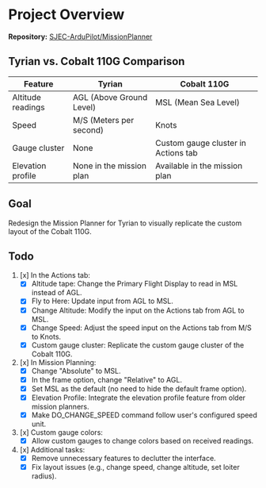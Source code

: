 # Project Overview

**Repository:** [SJEC-ArduPilot/MissionPlanner](https://github.com/SJEC-ArduPilot/MissionPlanner)

## Tyrian vs. Cobalt 110G Comparison

| Feature                   | Tyrian                                     | Cobalt 110G                           |
|---------------------------|--------------------------------------------|---------------------------------------|
| Altitude readings          | AGL (Above Ground Level)                   | MSL (Mean Sea Level)                  |
| Speed                      | M/S (Meters per second)                    | Knots                                 |
| Gauge cluster              | None                                       | Custom gauge cluster in Actions tab   |
| Elevation profile          | None in the mission plan                   | Available in the mission plan         |

## Goal
Redesign the Mission Planner for Tyrian to visually replicate the custom layout of the Cobalt 110G.

## Todo
1. [x] In the Actions tab:
    - [x] Altitude tape: Change the Primary Flight Display to read in MSL instead of AGL.
    - [x] Fly to Here: Update input from AGL to MSL.
    - [x] Change Altitude: Modify the input on the Actions tab from AGL to MSL.
    - [x] Change Speed: Adjust the speed input on the Actions tab from M/S to Knots.
    - [x] Custom gauge cluster: Replicate the custom gauge cluster of the Cobalt 110G.
2. [x] In Mission Planning:
    - [x] Change "Absolute" to MSL.
    - [x] In the frame option, change "Relative" to AGL.
    - [x] Set MSL as the default (no need to hide the default frame option).
    - [x] Elevation Profile: Integrate the elevation profile feature from older mission planners.
    - [x] Make DO_CHANGE_SPEED command follow user's configured speed unit. 
3. [x] Custom gauge colors:
    - [x] Allow custom gauges to change colors based on received readings.
4. [x] Additional tasks:
    - [x] Remove unnecessary features to declutter the interface.
    - [x] Fix layout issues (e.g., change speed, change altitude, set loiter radius).
